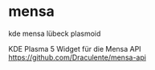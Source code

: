 # mensa
kde mensa lübeck plasmoid

KDE Plasma 5 Widget für die Mensa API https://github.com/Draculente/mensa-api
